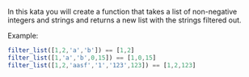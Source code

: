 In this kata you will create a function that takes a list of non-negative integers and strings and returns a new list with the strings filtered out.

Example:

```javascript
filter_list([1,2,'a','b']) == [1,2]
filter_list([1,'a','b',0,15]) == [1,0,15]
filter_list([1,2,'aasf','1','123',123]) == [1,2,123]
```
